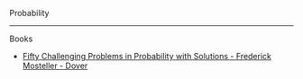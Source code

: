 Probability

- - - -

Books

* [Fifty Challenging Problems in Probability with Solutions - Frederick Mosteller - Dover](https://store.doverpublications.com/products/9780486653556?srsltid=AfmBOoqTq25PzBNjRLb4DdBFVKu3-nixrTLp-gyKcBjO34ELsyAo8cy6)
